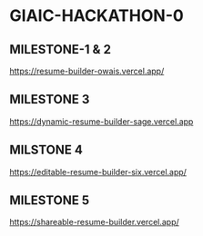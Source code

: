 # GIAIC-HACKATHON-0

## MILESTONE-1 & 2
https://resume-builder-owais.vercel.app/

## MILESTONE 3
https://dynamic-resume-builder-sage.vercel.app

## MILSTONE 4
https://editable-resume-builder-six.vercel.app/

## MILESTONE 5
https://shareable-resume-builder.vercel.app/
